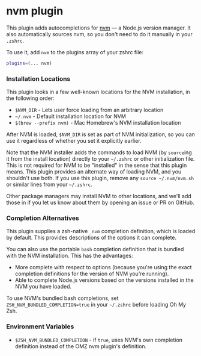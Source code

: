 # nvm plugin

This plugin adds autocompletions for [nvm](https://github.com/creationix/nvm) — a Node.js version manager.
It also automatically sources nvm, so you don't need to do it manually in your `.zshrc`.

To use it, add `nvm` to the plugins array of your zshrc file:
```zsh
plugins=(... nvm)
```

### Installation Locations

This plugin looks in a few well-known locations for the NVM installation, in the following order:

* `$NVM_DIR` - Lets user force loading from an arbitrary location
* `~/.nvm` - Default installation location for NVM
* `$(brew --prefix nvm)` - Mac Homebrew's NVM installation location

After NVM is loaded, `$NVM_DIR` is set as part of NVM initialization, so you can use it regardless of whether you set it explicitly earlier.

Note that the NVM installer adds the commands to load NVM (by `source`ing it from the install location)
directly to your `~/.zshrc` or other initialization file. This is not required for NVM to be "installed"
in the sense that this plugin means. This plugin provides an alternate way of loading NVM, and you
shouldn't use both. If you use this plugin, remove any `source ~/.nvm/nvm.sh` or similar lines from your
`~/.zshrc`.

Other package managers may install NVM to other locations, and we'll add those in if you let us know
about them by opening an issue or PR on GitHub.

### Completion Alternatives

This plugin supplies a zsh-native `_nvm` completion definition, which is loaded by default. This provides
descriptions of the options it can complete.

You can also use the portable `bash` completion definition that is bundled with the NVM installation.
This has the advantages:
* More complete with respect to options (because you're using the exact completion definitions for the
  version of NVM you're running).
* Able to complete Node.js versions based on the versions installed in the NVM you have loaded.

To use NVM's bundled bash completions, set `ZSH_NVM_BUNDLED_COMPLETION=true` in your `~/.zshrc` before
loading Oh My Zsh.

### Environment Variables

* `$ZSH_NVM_BUNDLED_COMPLETION` - if `true`, uses NVM's own completion definition instead of the OMZ nvm
  plugin's definition.
